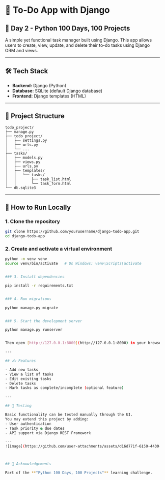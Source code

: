 
# 📝 To-Do App with Django

## 📅 Day 2 - Python 100 Days, 100 Projects

A simple yet functional task manager built using Django. This app allows users to create, view, update, and delete their to-do tasks using Django ORM and views.

---

## 🛠️ Tech Stack

- **Backend:** Django (Python)
- **Database:** SQLite (default Django database)
- **Frontend:** Django templates (HTML)

---

## 📂 Project Structure

```
todo_project/
├── manage.py
├── todo_project/
│   ├── settings.py
│   ├── urls.py
│   └── ...
├── tasks/
│   ├── models.py
│   ├── views.py
│   ├── urls.py
│   ├── templates/
│   │   └── tasks/
│   │       ├── task_list.html
│   │       └── task_form.html
└── db.sqlite3
```

---

## 🚀 How to Run Locally

### 1. Clone the repository
```bash
git clone https://github.com/yourusername/django-todo-app.git
cd django-todo-app
```

### 2. Create and activate a virtual environment
```bash
python -m venv venv
source venv/bin/activate   # On Windows: venv\Scripts\activate


### 3. Install dependencies

pip install -r requirements.txt


### 4. Run migrations

python manage.py migrate


### 5. Start the development server

python manage.py runserver


Then open [http://127.0.0.1:8000](http://127.0.0.1:8000) in your browser.

---

## ✍️ Features

- Add new tasks
- View a list of tasks
- Edit existing tasks
- Delete tasks
- Mark tasks as complete/incomplete (optional feature)

---

## 🧪 Testing

Basic functionality can be tested manually through the UI.
You may extend this project by adding:
- User authentication
- Task priority & due dates
- API support via Django REST Framework

---
![image](https://github.com/user-attachments/assets/d16d771f-6150-4439-bcad-0553bfba4f8b)



## 🙌 Acknowledgements

Part of the **"Python 100 Days, 100 Projects"** learning challenge.
